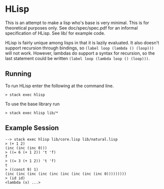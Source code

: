 
# HLisp

This is an attempt to make a lisp who's base is very minimal. This is for
theoretical purposes only. See doc/spec/spec.pdf for an informal specification
of HLisp. See lib/ for example code.

HLisp is fairly unique among lisps in that it is lazily evaluated. It also
doesn't support recursion through bindings, so `(label loop (lambda () (loop)))`
will not work. However, lambdas do support a syntax for recursion, so the last
statement could be written `(label loop (lambda loop () (loop)))`.

## Running

To run HLisp enter the following at the command line.
```
> stack exec hlisp
```

To use the base library run
```
> stack exec hlisp lib/*
```

## Example Session

```
--> stack exec hlisp lib/core.lisp lib/natural.lisp
> (+ 1 2)
(inc (inc (inc 0)))
> ((= 6 (+ 1 2)) 't 'f)
f
> ((= 3 (+ 1 2)) 't 'f)
t
> ((const 9) 1)
(inc (inc (inc (inc (inc (inc (inc (inc (inc 0)))))))))
> (id id)
<lambda (x) ...>
```
